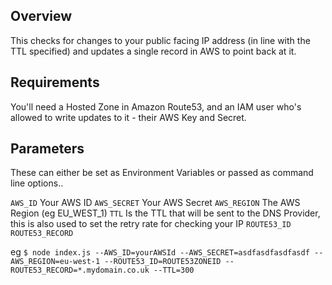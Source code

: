 
## Overview
This checks for changes to your public facing IP address (in line with the TTL specified) and updates a single record in AWS to point back at it.

## Requirements
You'll need a Hosted Zone in Amazon Route53, and an IAM user who's allowed to write updates to it - their AWS Key and Secret.

## Parameters
These can either be set as Environment Variables or passed as command line options..

`AWS_ID` Your AWS ID
`AWS_SECRET` Your AWS Secret
`AWS_REGION` The AWS Region (eg EU_WEST_1)
`TTL` Is the TTL that will be sent to the DNS Provider, this is also used to set the retry rate for checking your IP
`ROUTE53_ID` 
`ROUTE53_RECORD`

eg ```$ node index.js --AWS_ID=yourAWSId --AWS_SECRET=asdfasdfasdfasdf --AWS_REGION=eu-west-1 --ROUTE53_ID=ROUTE53ZONEID --ROUTE53_RECORD=*.mydomain.co.uk --TTL=300 ```

